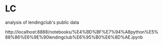 # LC
analysis of lendingclub's public data

http://localhost:8888/notebooks/%E4%BD%BF%E7%94%A8python%E5%88%86%E6%9E%90lendingclub%E6%95%B0%E6%8D%AE.ipynb
